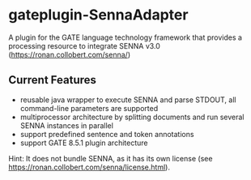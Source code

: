 gateplugin-SennaAdapter
========================

A plugin for the GATE language technology framework that provides a processing resource to integrate SENNA v3.0 (https://ronan.collobert.com/senna/)

Current Features
----------------
* reusable java wrapper to execute SENNA and parse STDOUT, all command-line parameters are supported
* multiprocessor architecture by splitting documents and run several SENNA instances in parallel
* support predefined sentence and token annotations
* support GATE 8.5.1 plugin architecture

Hint: It does not bundle SENNA, as it has its own license (see https://ronan.collobert.com/senna/license.html).